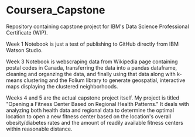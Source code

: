 # Coursera_Capstone
Repository containing capstone project for IBM's Data Science Professional Certificate (WIP).

Week 1 Notebook is just a test of publishing to GitHub directly from IBM Watson Studio.

Week 3 Notebook is webscraping data from Wikipedia page containing postal codes in Canada, transferring the data into a pandas dataframe, cleaning and organzing the data, and finally using that data along with k-means clustering and the Folium library to generate geospatial, interactive maps displaying the clustered neighborhoods.

Weeks 4 and 5 are the actual capstone project itself. My project is titled "Opening a Fitness Center Based on Regional Health Patterns." It deals with analyzing both health data and regional data to determine the optimal location to open a new fitness center based on the location's overall obesity/diabetes rates and the amount of readily available fitness centers within reasonable distance.

